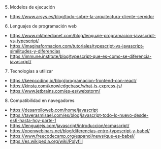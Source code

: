5. Modelos de ejecución
- https://www.arsys.es/blog/todo-sobre-la-arquitectura-cliente-servidor

6. Lenguajes de programación web
- https://www.mktmedianet.com/blog/lenguaje-programacion-javascript-vs-typescript/
- https://imaginaformacion.com/tutoriales/typescript-vs-javascript-similitudes-y-diferencias
- https://immune.institute/blog/typescript-que-es-como-se-diferencia-javascript/

7. Tecnologías a utilizar
- https://keepcoding.io/blog/programacion-frontend-con-react/
- https://kinsta.com/knowledgebase/what-is-express-js/
- https://www.jetbrains.com/es-es/webstorm/

8. Compatibilidad en navegadores
- https://desarrolloweb.com/home/javascript
- https://taverasmisael.com/es/blog/javascript-todo-lo-nuevo-desde-es6-hasta-hoy-parte-1
- https://lenguajejs.com/javascript/introduccion/ecmascript/
- https://openwebinars.net/blog/diferencias-entre-typescript-y-babel/
- https://www.freecodecamp.org/espanol/news/que-es-babel/
- https://es.wikipedia.org/wiki/Polyfill

